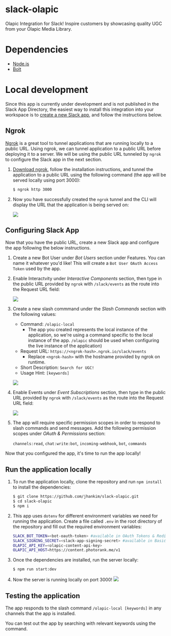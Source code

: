 # slack-olapic

Olapic Integration for Slack! Inspire customers by showcasing quality UGC from your Olapic Media Library.

# Dependencies

- [Node.js](https://nodejs.org/en/)
- [Bolt](https://slack.dev/bolt/concepts)

# Local development

Since this app is currently under development and is not published in the Slack App Directory, the easiest way to install this integration into your workspace is to [create a new Slack app](https://api.slack.com/apps?new_app=1), and follow the instructions below.

## Ngrok

[Ngrok](http://ngrok.com) is a great tool to tunnel applications that are running locally to a public URL. Using ngrok, we can tunnel application to a public URL before deploying it to a server. We will be using the public URL tunneled by `ngrok` to configure the Slack app in the next section.

1. [Download ngrok](https://ngrok.com/download), follow the installation instructions, and tunnel the application to a public URL using the following command (the app will be served locally using port 3000):

   ```bash
   $ ngrok http 3000
   ```

2. Now you have successfully created the `ngrok` tunnel and the CLI will display the URL that the application is being served on:

   ![](https://cl.ly/36890b1ba568/Image%202019-05-31%20at%2010.46.58%20AM.png)

## Configuring Slack App

Now that you have the public URL, create a new Slack app and configure the app following the below instructions.

1. Create a new Bot User under _Bot Users_ section under Features. You can name it whatever you'd like! This will create a `Bot User OAuth Access Token` used by the app.

1. Enable Interactvity under _Interactive Components_ section, then type in the public URL provided by `ngrok` with `/slack/events` as the route into the Request URL field:

   ![](https://cl.ly/2f0172218201/Image%2525202019-05-31%252520at%25252010.56.54%252520AM.png)

1. Create a new slash commmand under the _Slash Commands_ section with the following values:

   - Command: `/olapic-local`
     - The app you created represents the local instance of the application, so we're using a command specific to the local instance of the app. `/olapic` should be used when configuring the live instance of the application)
   - Request URL: `https://<ngrok-hash>.ngrok.io/slack/events`
     - Replace `<ngrok-hash>` with the hostname provided by ngrok on runtime.
   - Short Description: `Search for UGC!`
   - Usage Hint: `[keywords]`

   ![](https://cl.ly/2a4e500246c4/Image%202019-05-31%20at%2011.12.47%20AM.png)

1. Enable Events under _Event Subscriptions_ section, then type in the public URL provided by `ngrok` with `/slack/events` as the route into the Request URL field:

   ![](https://cl.ly/b82e6352f194/Image%202019-05-31%20at%2011.11.19%20AM.png)

1. The app will require specific permission scopes in order to respond to slash commands and send messages. Add the following permission scopes under _OAuth & Permissions_ section:

   `channels:read`, `chat:write:bot`, `incoming-webhook`, `bot`, `commands`

Now that you configured the app, it's time to run the app locally!

## Run the application locally

1. To run the application locally, clone the repository and run `npm install` to install the dependencies:

   ```bash
   $ git clone https://github.com/jhankim/slack-olapic.git
   $ cd slack-olapic
   $ npm i
   ```

2. This app uses `dotenv` for different environment variables we need for running the application. Create a file called `.env` in the root directory of the repository and fill out the required environment variables:

   ```bash
   SLACK_BOT_TOKEN=<bot-oauth-token> #available in OAuth Tokens & Redirect URLs under the app settings
   SLACK_SIGNING_SECRET=<slack-app-signing-secret> #available in Basic Information under the app settings
   OLAPIC_API_KEY=<olapic-content-api-key>
   OLAPIC_API_HOST=https://content.photorank.me/v1
   ```

3. Once the dependencies are installed, run the server locally:

   ```bash
   $ npm run start:dev
   ```

4. Now the server is running locally on port 3000!
   ![](https://cl.ly/37208bb63b75/Image%202019-05-31%20at%2010.51.32%20AM.png)

## Testing the application

The app responds to the slash command `/olapic-local [keywords]` in any channels that the app is installed.

You can test out the app by searching with relevant keywords using the command.
